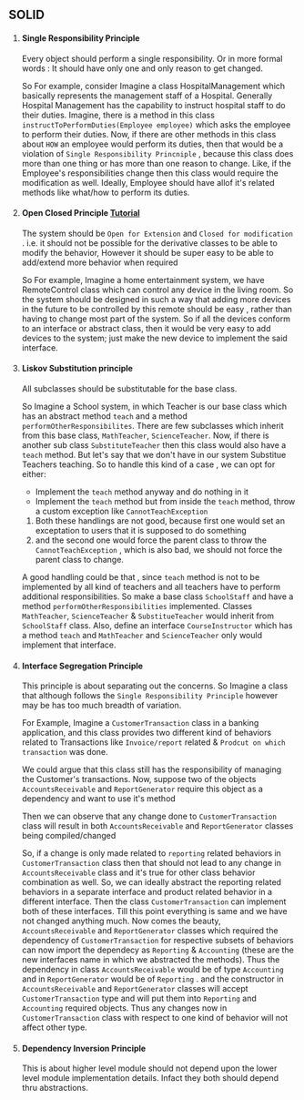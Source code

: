 ## SOLID

1. #### Single Responsibility Principle
    Every object should perform a single responsibility. Or in more formal words : It should have only one and only reason to get changed.
    
    So For example, consider Imagine a class HospitalManagement which basically represents the management staff of a Hospital.  Generally Hospital Management has the capability to instruct
    hospital staff to do their duties. Imagine, there is a method in this class `instructToPerformDuties(Employee employee)` which asks the employee to perform their duties. Now, if there are other methods in this class about `HOW` an employee would perform its duties, then that would be a violation of `Single Responsibility Princniple` , because this class does more than one thing or has more than one reason to change. Like, if the Employee's responsibilities change then this class would require the modification as well. Ideally, Employee should have allof it's related methods like what/how to perform its duties. 
 
2. #### Open Closed Principle [Tutorial](http://joelabrahamsson.com/a-simple-example-of-the-openclosed-principle/)
    The system should be `Open for Extension` and `Closed for modification` . i.e. it should not be possible for the derivative classes to be able to modify the behavior, However it should be super easy to be able to add/extend more behavior when required
    
    So For example, Imagine a home entertainment system, we have RemoteControl class which can control any device in the living room. So the system should be designed in such a way that adding more devices in the future to be controlled by this remote should be easy , rather than having to change most part of the system. 
    So if all the devices conform to an interface or abstract class, then it would be very easy to add devices to the system; just make the new device to implement the said interface.
    
3. #### Liskov Substitution principle
    All subclasses should be substitutable for the base class.
    
    So Imagine a School system, in which Teacher is our base class which has an abstract method `teach` and a method `performOtherResponsibilites`. There are few subclasses which inherit from this base class, `MathTeacher`, `ScienceTeacher`. Now, if there is another sub class `SubstituteTeacher`
    then this class would also have a `teach` method. But let's say that we don't have in our system Substitue Teachers teaching. So to handle this kind of a case , we can opt for either:
    - Implement the `teach` method anyway and do nothing in it
    - Implement the `teach` method but from inside the `teach` method, throw a custom exception like `CannotTeachException`
    
    1. Both these handlings are not good, because first one would set an exceptation to users that it is supposed to do something
    2. and the second one would force the parent class to throw the `CannotTeachException` , which is also bad, we should not force the parent class to change.
    
    A good handling could be that , since `teach` method is not to be implemented by all kind of teachers and all teachers have to perform additional responsibilities. So make a base class `SchoolStaff` and have a method `performOtherResponsibilities` implemented. Classes `MathTeacher`, `ScienceTeacher` & `SubstitueTeacher` would inherit from `SchoolStaff` class. Also, define an interface `CourseInstructor` which has a method `teach` and `MathTeacher` and `ScienceTeacher` only would implement that interface.
    
4. #### Interface Segregation Principle
    This principle is about separating out the concerns. So Imagine a class that although follows the `Single Responsibility Principle` however may be has too much breadth of variation. 
    
    For Example, Imagine a `CustomerTransaction` class in a banking application, and this class provides two different kind of behaviors related to Transactions like `Invoice/report` related & `Prodcut on which transaction` was done.
    
    We could argue that this class still has the responsibility of managing the Customer's transactions. Now, suppose two of the objects `AccountsReceivable` and `ReportGenerator` require this object as a dependency and want to use it's method  
    
    Then we can observe that any change done to `CustomerTransaction` class will result in both `AccountsReceivable` and `ReportGenerator` classes being compiled/changed
    
    So, if a change is only made related to `reporting` related behaviors in `CustomerTransaction` class then that should not lead to any change in `AccountsReceivable` class and it's true for other class behavior combination as well. So, we can ideally abstract the reporting related behaviors in a separate interface and product related behavior in a different interface. Then the class `CustomerTransaction` can implement both of these interfaces. Till this point everything is same and we have not changed anything much. Now comes the beauty, `AccountsReceivable` and `ReportGenerator` classes which required the dependency of `CustomerTransaction` for respective subsets of behaviors can now import the dependecy as `Reporting` & `Accounting` (these are the new interfaces name in which we abstracted the methods). Thus the dependency in class `AccountsReceivable` would be of type `Accounting` and in `ReportGenerator` would be of `Reporting` . and the constructor in `AccountsReceivable` and `ReportGenerator` classes will accept `CustomerTransaction` type and will put them into `Reporting` and `Accounting` required objects. Thus any changes now in `CustomerTransaction` class with respect to one kind of behavior will not affect other type.
    
5. #### Dependency Inversion Principle
    This is about higher level module should not depend upon the lower level module implementation details. Infact they both should depend thru abstractions.
       
    
       
